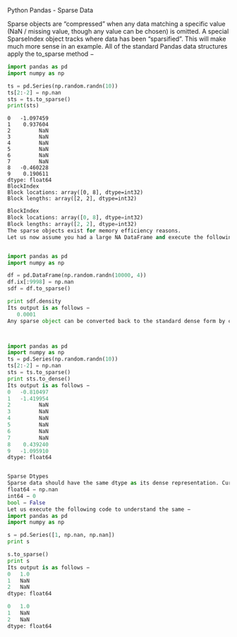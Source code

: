 

Python Pandas - Sparse Data




Sparse objects are “compressed” when any data matching a specific value (NaN / missing value, though any value can be chosen) is omitted. A special SparseIndex object tracks where data has been “sparsified”. This will make much more sense in an example. All of the standard Pandas data structures apply the to_sparse method −



```python
import pandas as pd
import numpy as np

ts = pd.Series(np.random.randn(10))
ts[2:-2] = np.nan
sts = ts.to_sparse()
print(sts)
```

    0   -1.097459
    1    0.937604
    2         NaN
    3         NaN
    4         NaN
    5         NaN
    6         NaN
    7         NaN
    8   -0.460228
    9    0.190611
    dtype: float64
    BlockIndex
    Block locations: array([0, 8], dtype=int32)
    Block lengths: array([2, 2], dtype=int32)



```python
BlockIndex
Block locations: array([0, 8], dtype=int32)
Block lengths: array([2, 2], dtype=int32)
The sparse objects exist for memory efficiency reasons.
Let us now assume you had a large NA DataFrame and execute the following code −
```


```python

import pandas as pd
import numpy as np

df = pd.DataFrame(np.random.randn(10000, 4))
df.ix[:9998] = np.nan
sdf = df.to_sparse()

print sdf.density
Its output is as follows −
   0.0001
Any sparse object can be converted back to the standard dense form by calling to_dense −
```


```python


import pandas as pd
import numpy as np
ts = pd.Series(np.random.randn(10))
ts[2:-2] = np.nan
sts = ts.to_sparse()
print sts.to_dense()
Its output is as follows −
0   -0.810497
1   -1.419954
2         NaN
3         NaN
4         NaN
5         NaN
6         NaN
7         NaN
8    0.439240
9   -1.095910
dtype: float64
```


```python

Sparse Dtypes
Sparse data should have the same dtype as its dense representation. Currently, float64, int64 and booldtypes are supported. Depending on the original dtype, fill_value default changes −
float64 − np.nan
int64 − 0
bool − False
Let us execute the following code to understand the same −
import pandas as pd
import numpy as np

s = pd.Series([1, np.nan, np.nan])
print s

s.to_sparse()
print s
Its output is as follows −
0   1.0
1   NaN
2   NaN
dtype: float64

0   1.0
1   NaN
2   NaN
dtype: float64


```
